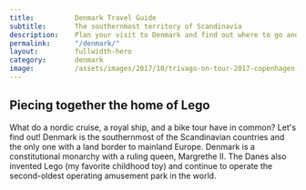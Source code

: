 ```yaml
---
title: 			Denmark Travel Guide
subtitle: 		The southernmost territory of Scandinavia
description: 	Plan your visit to Denmark and find out where to go and what to do in Denmark. Read about itineraries, activities, places to stay and travel essentials.
permalink: 		"/denmark/"
layout: 		fullwidth-hero
category: 		denmark
image: 			/assets/images/2017/10/trivago-on-tour-2017-copenhagen-bike-ride-canal-min.jpg
---
```


## Piecing together the home of Lego

What do a nordic cruise, a royal ship, and a bike tour have in common? Let's find out! Denmark is the southernmost of the Scandinavian countries and the only one with a land border to mainland Europe. Denmark is a constitutional monarchy with a ruling queen, Margrethe II. The Danes also invented Lego (my favorite childhood toy) and continue to operate the second-oldest operating amusement park in the world.